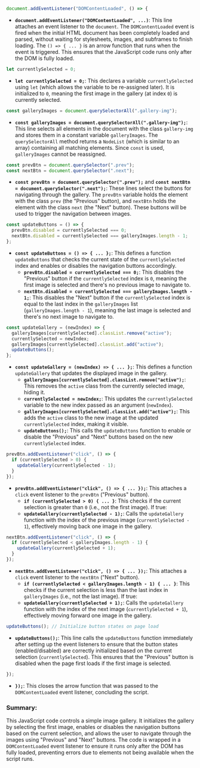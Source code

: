 ```javascript
document.addEventListener("DOMContentLoaded", () => {
```

- **`document.addEventListener("DOMContentLoaded", ...)`**: This line attaches an event listener to the `document`. The `DOMContentLoaded` event is fired when the initial HTML document has been completely loaded and parsed, without waiting for stylesheets, images, and subframes to finish loading. The `() => { ... }` is an arrow function that runs when the event is triggered. This ensures that the JavaScript code runs only after the DOM is fully loaded.

```javascript
let currentlySelected = 0;
```

- **`let currentlySelected = 0;`**: This declares a variable `currentlySelected` using `let` (which allows the variable to be re-assigned later). It is initialized to `0`, meaning the first image in the gallery (at index `0`) is currently selected.

```javascript
const galleryImages = document.querySelectorAll(".gallery-img");
```

- **`const galleryImages = document.querySelectorAll(".gallery-img");`**: This line selects all elements in the document with the class `gallery-img` and stores them in a constant variable `galleryImages`. The `querySelectorAll` method returns a `NodeList` (which is similar to an array) containing all matching elements. Since `const` is used, `galleryImages` cannot be reassigned.

```javascript
const prevBtn = document.querySelector(".prev");
const nextBtn = document.querySelector(".next");
```

- **`const prevBtn = document.querySelector(".prev");`** and **`const nextBtn = document.querySelector(".next");`**: These lines select the buttons for navigating through the gallery. The `prevBtn` variable holds the element with the class `prev` (the "Previous" button), and `nextBtn` holds the element with the class `next` (the "Next" button). These buttons will be used to trigger the navigation between images.

```javascript
const updateButtons = () => {
  prevBtn.disabled = currentlySelected === 0;
  nextBtn.disabled = currentlySelected === galleryImages.length - 1;
};
```

- **`const updateButtons = () => { ... };`**: This defines a function `updateButtons` that checks the current state of the `currentlySelected` index and enables or disables the navigation buttons accordingly.
  - **`prevBtn.disabled = currentlySelected === 0;`**: This disables the "Previous" button if the `currentlySelected` index is `0`, meaning the first image is selected and there's no previous image to navigate to.
  - **`nextBtn.disabled = currentlySelected === galleryImages.length - 1;`**: This disables the "Next" button if the `currentlySelected` index is equal to the last index in the `galleryImages` list (`galleryImages.length - 1`), meaning the last image is selected and there's no next image to navigate to.

```javascript
const updateGallery = (newIndex) => {
  galleryImages[currentlySelected].classList.remove("active");
  currentlySelected = newIndex;
  galleryImages[currentlySelected].classList.add("active");
  updateButtons();
};
```

- **`const updateGallery = (newIndex) => { ... };`**: This defines a function `updateGallery` that updates the displayed image in the gallery.
  - **`galleryImages[currentlySelected].classList.remove("active");`**: This removes the `active` class from the currently selected image, hiding it.
  - **`currentlySelected = newIndex;`**: This updates the `currentlySelected` variable to the new index passed as an argument (`newIndex`).
  - **`galleryImages[currentlySelected].classList.add("active");`**: This adds the `active` class to the new image at the updated `currentlySelected` index, making it visible.
  - **`updateButtons();`**: This calls the `updateButtons` function to enable or disable the "Previous" and "Next" buttons based on the new `currentlySelected` index.

```javascript
prevBtn.addEventListener("click", () => {
  if (currentlySelected > 0) {
    updateGallery(currentlySelected - 1);
  }
});
```

- **`prevBtn.addEventListener("click", () => { ... });`**: This attaches a `click` event listener to the `prevBtn` ("Previous" button).
  - **`if (currentlySelected > 0) { ... }`**: This checks if the current selection is greater than `0` (i.e., not the first image). If true:
  - **`updateGallery(currentlySelected - 1);`**: Calls the `updateGallery` function with the index of the previous image (`currentlySelected - 1`), effectively moving back one image in the gallery.

```javascript
nextBtn.addEventListener("click", () => {
  if (currentlySelected < galleryImages.length - 1) {
    updateGallery(currentlySelected + 1);
  }
});
```

- **`nextBtn.addEventListener("click", () => { ... });`**: This attaches a `click` event listener to the `nextBtn` ("Next" button).
  - **`if (currentlySelected < galleryImages.length - 1) { ... }`**: This checks if the current selection is less than the last index in `galleryImages` (i.e., not the last image). If true:
  - **`updateGallery(currentlySelected + 1);`**: Calls the `updateGallery` function with the index of the next image (`currentlySelected + 1`), effectively moving forward one image in the gallery.

```javascript
updateButtons(); // Initialize button states on page load
```

- **`updateButtons();`**: This line calls the `updateButtons` function immediately after setting up the event listeners to ensure that the button states (enabled/disabled) are correctly initialized based on the current selection (`currentlySelected`). This ensures that the "Previous" button is disabled when the page first loads if the first image is selected.

```javascript
});
```

- **`});`**: This closes the arrow function that was passed to the `DOMContentLoaded` event listener, concluding the script.

### Summary:

This JavaScript code controls a simple image gallery. It initializes the gallery by selecting the first image, enables or disables the navigation buttons based on the current selection, and allows the user to navigate through the images using "Previous" and "Next" buttons. The code is wrapped in a `DOMContentLoaded` event listener to ensure it runs only after the DOM has fully loaded, preventing errors due to elements not being available when the script runs.
